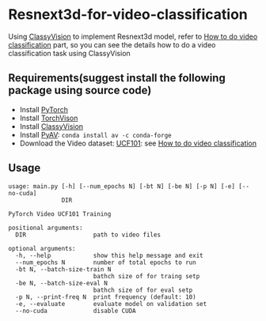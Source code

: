 # Resnext3d-for-video-classification
Using [ClassyVision](https://github.com/facebookresearch/ClassyVision) to implement Resnext3d model, refer to [How to do video classification](https://classyvision.ai/tutorials/video_classification) part, so you can see the details how to do a video classification task using ClassyVision

## Requirements(suggest install the following package using source code)

- Install [PyTorch](https://github.com/pytorch/pytorch)
- Install [TorchVison](https://github.com/pytorch/vision)
- Install [ClassyVision](https://github.com/facebookresearch/ClassyVision)
- Install [PyAV](https://github.com/mikeboers/PyAV): `conda install av -c conda-forge`
- Download the Video dataset: [UCF101](https://www.crcv.ucf.edu/data/UCF101.php): see [How to do video classification](https://classyvision.ai/tutorials/video_classification)
  
## Usage
```
usage: main.py [-h] [--num_epochs N] [-bt N] [-be N] [-p N] [-e] [--no-cuda]
               DIR

PyTorch Video UCF101 Training

positional arguments:
  DIR                   path to video files

optional arguments:
  -h, --help            show this help message and exit
  --num_epochs N        number of total epochs to run
  -bt N, --batch-size-train N
                        bathch size of for traing setp
  -be N, --batch-size-eval N
                        bathch size of for eval setp
  -p N, --print-freq N  print frequency (default: 10)
  -e, --evaluate        evaluate model on validation set
  --no-cuda             disable CUDA
```
